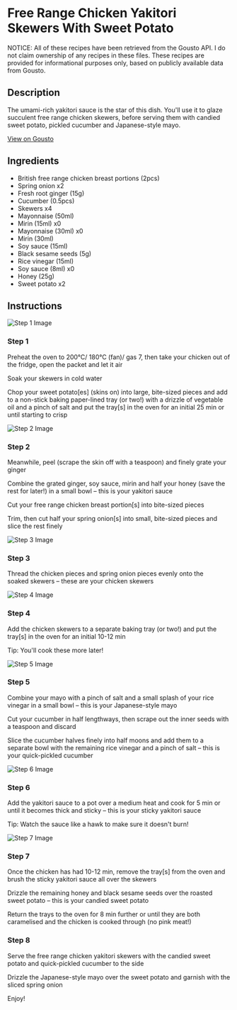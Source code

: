 # Free Range Chicken Yakitori Skewers With Sweet Potato

NOTICE: All of these recipes have been retrieved from the Gousto API. I do not claim ownership of any recipes in these files. These recipes are provided for informational purposes only, based on publicly available data from Gousto.

## Description

The umami-rich yakitori sauce is the star of this dish. You'll use it to glaze succulent free range chicken skewers, before serving them with candied sweet potato, pickled cucumber and Japanese-style mayo.

[View on Gousto](https://www.gousto.co.uk/recipes/cookbook/free-range-chicken-yakitori-skewers-with-candied-sweet-potato)

## Ingredients

- British free range chicken breast portions (2pcs)
- Spring onion x2
- Fresh root ginger (15g)
- Cucumber (0.5pcs)
- Skewers x4
- Mayonnaise (50ml)
- Mirin (15ml) x0
- Mayonnaise (30ml) x0
- Mirin (30ml)
- Soy sauce (15ml)
- Black sesame seeds (5g)
- Rice vinegar (15ml)
- Soy sauce (8ml) x0
- Honey (25g)
- Sweet potato x2

## Instructions

![Step 1 Image](https://production-media.gousto.co.uk/cms/recipe-step-image/R2136Step-1-x200.jpg)

### Step 1

Preheat the oven to 200°C/ 180°C (fan)/ gas 7, then take your chicken out of the fridge, open the packet and let it air

Soak your skewers in cold water

Chop your sweet potato[es] (skins on) into large, bite-sized pieces and add to a non-stick baking paper-lined tray (or two!) with a drizzle of vegetable oil and a pinch of salt and put the tray[s] in the oven for an initial 25 min or until starting to crisp

![Step 2 Image](https://production-media.gousto.co.uk/cms/recipe-step-image/R2136Step-2-x200.jpg)

### Step 2

Meanwhile, peel (scrape the skin off with a teaspoon) and finely grate your ginger

Combine the grated ginger, soy sauce, mirin and half your honey (save the rest for later!) in a small bowl – this is your yakitori sauce

Cut your free range chicken breast portion[s] into bite-sized pieces

Trim, then cut half your spring onion[s] into small, bite-sized pieces and slice the rest finely

![Step 3 Image](https://production-media.gousto.co.uk/cms/recipe-step-image/R2136Step-3-x200.jpg)

### Step 3

Thread the chicken pieces and spring onion pieces evenly onto the soaked skewers – these are your chicken skewers

![Step 4 Image](https://production-media.gousto.co.uk/cms/recipe-step-image/R2136Step-4-x200.jpg)

### Step 4

Add the chicken skewers to a separate baking tray (or two!) and put the tray[s] in the oven for an initial 10-12 min

Tip: You'll cook these more later!

![Step 5 Image](https://production-media.gousto.co.uk/cms/recipe-step-image/R2136Step-5-x200.jpg)

### Step 5

Combine your mayo with a pinch of salt and a small splash of your rice vinegar in a small bowl – this is your Japanese-style mayo

Cut your cucumber in half lengthways, then scrape out the inner seeds with a teaspoon and discard

Slice the cucumber halves finely into half moons and add them to a separate bowl with the remaining rice vinegar and a pinch of salt – this is your quick-pickled cucumber

![Step 6 Image](https://production-media.gousto.co.uk/cms/recipe-step-image/R2136Step-6-x200.jpg)

### Step 6

Add the yakitori sauce to a pot over a medium heat and cook for 5 min or until it becomes thick and sticky – this is your sticky yakitori sauce

Tip: Watch the sauce like a hawk to make sure it doesn't burn!

![Step 7 Image](https://production-media.gousto.co.uk/cms/recipe-step-image/R2136Step-7-x200.jpg)

### Step 7

Once the chicken has had 10-12 min, remove the tray[s] from the oven and brush the sticky yakitori sauce all over the skewers

Drizzle the remaining honey and black sesame seeds over the roasted sweet potato – this is your candied sweet potato

Return the trays to the oven for 8 min further or until they are both caramelised and the chicken is cooked through (no pink meat!)

### Step 8

Serve the free range chicken yakitori skewers with the candied sweet potato and quick-pickled cucumber to the side

Drizzle the Japanese-style mayo over the sweet potato and garnish with the sliced spring onion

Enjoy!

